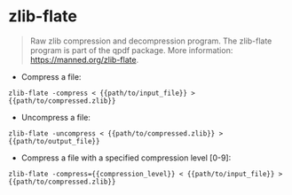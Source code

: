 # zlib-flate

> Raw zlib compression and decompression program.
> The zlib-flate program is part of the qpdf package.
> More information: <https://manned.org/zlib-flate>.

- Compress a file:

`zlib-flate -compress < {{path/to/input_file}} > {{path/to/compressed.zlib}}`

- Uncompress a file:

`zlib-flate -uncompress < {{path/to/compressed.zlib}} > {{path/to/output_file}}`

- Compress a file with a specified compression level [0-9]:

`zlib-flate -compress={{compression_level}} < {{path/to/input_file}} > {{path/to/compressed.zlib}}`
